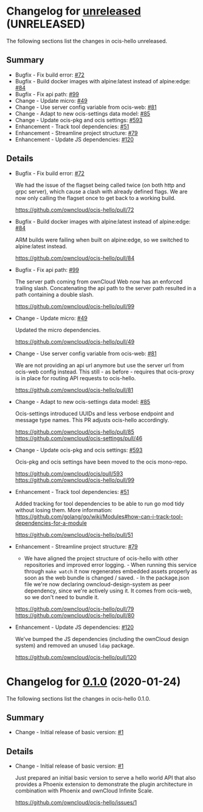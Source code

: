 # Changelog for [unreleased] (UNRELEASED)

The following sections list the changes in ocis-hello unreleased.

[unreleased]: https://github.com/owncloud/ocis-hello/compare/v0.1.0...master

## Summary

* Bugfix - Fix build error: [#72](https://github.com/owncloud/ocis-hello/pull/72)
* Bugfix - Build docker images with alpine:latest instead of alpine:edge: [#84](https://github.com/owncloud/ocis-hello/pull/84)
* Bugfix - Fix api path: [#99](https://github.com/owncloud/ocis-hello/pull/99)
* Change - Update micro: [#49](https://github.com/owncloud/ocis-hello/pull/49)
* Change - Use server config variable from ocis-web: [#81](https://github.com/owncloud/ocis-hello/pull/81)
* Change - Adapt to new ocis-settings data model: [#85](https://github.com/owncloud/ocis-hello/pull/85)
* Change - Update ocis-pkg and ocis settings: [#593](https://github.com/owncloud/ocis/pull/593)
* Enhancement - Track tool dependencies: [#51](https://github.com/owncloud/ocis-hello/pull/51)
* Enhancement - Streamline project structure: [#79](https://github.com/owncloud/ocis-hello/pull/79)
* Enhancement - Update JS dependencies: [#120](https://github.com/owncloud/ocis-hello/pull/120)

## Details

* Bugfix - Fix build error: [#72](https://github.com/owncloud/ocis-hello/pull/72)

   We had the issue of the flagset being called twice (on both http and grpc server), which cause a
   clash with already defined flags. We are now only calling the flagset once to get back to a
   working build.

   https://github.com/owncloud/ocis-hello/pull/72


* Bugfix - Build docker images with alpine:latest instead of alpine:edge: [#84](https://github.com/owncloud/ocis-hello/pull/84)

   ARM builds were failing when built on alpine:edge, so we switched to alpine:latest instead.

   https://github.com/owncloud/ocis-hello/pull/84


* Bugfix - Fix api path: [#99](https://github.com/owncloud/ocis-hello/pull/99)

   The server path coming from ownCloud Web now has an enforced trailing slash. Concatenating the
   api path to the server path resulted in a path containing a double slash.

   https://github.com/owncloud/ocis-hello/pull/99


* Change - Update micro: [#49](https://github.com/owncloud/ocis-hello/pull/49)

   Updated the micro dependencies.

   https://github.com/owncloud/ocis-hello/pull/49


* Change - Use server config variable from ocis-web: [#81](https://github.com/owncloud/ocis-hello/pull/81)

   We are not providing an api url anymore but use the server url from ocis-web config instead. This
   still - as before - requires that ocis-proxy is in place for routing API requests to ocis-hello.

   https://github.com/owncloud/ocis-hello/pull/81


* Change - Adapt to new ocis-settings data model: [#85](https://github.com/owncloud/ocis-hello/pull/85)

   Ocis-settings introduced UUIDs and less verbose endpoint and message type names. This PR
   adjusts ocis-hello accordingly.

   https://github.com/owncloud/ocis-hello/pull/85
   https://github.com/owncloud/ocis-settings/pull/46


* Change - Update ocis-pkg and ocis settings: [#593](https://github.com/owncloud/ocis/pull/593)

   Ocis-pkg and ocis settings have been moved to the ocis mono-repo.

   https://github.com/owncloud/ocis/pull/593
   https://github.com/owncloud/ocis-hello/pull/99


* Enhancement - Track tool dependencies: [#51](https://github.com/owncloud/ocis-hello/pull/51)

   Added tracking for tool dependencies to be able to run go mod tidy without losing them. More
   information:
   https://github.com/golang/go/wiki/Modules#how-can-i-track-tool-dependencies-for-a-module

   https://github.com/owncloud/ocis-hello/pull/51


* Enhancement - Streamline project structure: [#79](https://github.com/owncloud/ocis-hello/pull/79)

   - We have aligned the project structure of ocis-hello with other repositories and improved
   error logging. - When running this service through `make watch` it now regenerates embedded
   assets properly as soon as the web bundle is changed / saved. - In the package.json file we're now
   declaring owncloud-design-system as peer dependency, since we're actively using it. It
   comes from ocis-web, so we don't need to bundle it.

   https://github.com/owncloud/ocis-hello/pull/79
   https://github.com/owncloud/ocis-hello/pull/80


* Enhancement - Update JS dependencies: [#120](https://github.com/owncloud/ocis-hello/pull/120)

   We've bumped the JS dependencies (including the ownCloud design system) and removed an unused
   `ldap` package.

   https://github.com/owncloud/ocis-hello/pull/120

# Changelog for [0.1.0] (2020-01-24)

The following sections list the changes in ocis-hello 0.1.0.

[0.1.0]: https://github.com/owncloud/ocis-hello/compare/c43f3a33cb0b57d7e25ebc88c138d22e95f88cfe...v0.1.0

## Summary

* Change - Initial release of basic version: [#1](https://github.com/owncloud/ocis-hello/issues/1)

## Details

* Change - Initial release of basic version: [#1](https://github.com/owncloud/ocis-hello/issues/1)

   Just prepared an initial basic version to serve a hello world API that also provides a Phoenix
   extension to demonstrate the plugin architecture in combination with Phoenix and ownCloud
   Infinite Scale.

   https://github.com/owncloud/ocis-hello/issues/1

